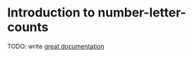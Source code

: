 # Introduction to number-letter-counts

TODO: write [great documentation](http://jacobian.org/writing/what-to-write/)
